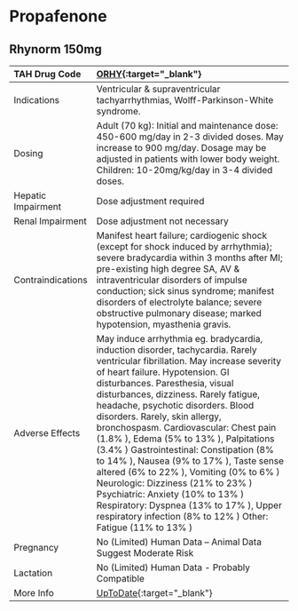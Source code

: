 # Propafenone

## Rhynorm 150mg

| TAH Drug Code      | [ORHY](https://www.tahsda.org.tw/drugs/hissearch.php?drug_code=ORHY){:target="_blank"}                                                                                                                                                                                                                                                                                                                                                                                                                                                                                                                                                                                                                                 |
|:-------------------|:-----------------------------------------------------------------------------------------------------------------------------------------------------------------------------------------------------------------------------------------------------------------------------------------------------------------------------------------------------------------------------------------------------------------------------------------------------------------------------------------------------------------------------------------------------------------------------------------------------------------------------------------------------------------------------------------------------------------------|
| Indications        | Ventricular & supraventricular tachyarrhythmias, Wolff-Parkinson-White syndrome.                                                                                                                                                                                                                                                                                                                                                                                                                                                                                                                                                                                                                                       |
| Dosing             | Adult (70 kg): Initial and maintenance dose: 450-600 mg/day in 2-3 divided doses. May increase to 900 mg/day. Dosage may be adjusted in patients with lower body weight. Children: 10-20mg/kg/day in 3-4 divided doses.                                                                                                                                                                                                                                                                                                                                                                                                                                                                                                |
| Hepatic Impairment | Dose adjustment required                                                                                                                                                                                                                                                                                                                                                                                                                                                                                                                                                                                                                                                                                               |
| Renal Impairment   | Dose adjustment not necessary                                                                                                                                                                                                                                                                                                                                                                                                                                                                                                                                                                                                                                                                                          |
| Contraindications  | Manifest heart failure; cardiogenic shock (except for shock induced by arrhythmia); severe bradycardia within 3 months after MI; pre-existing high degree SA, AV & intraventricular disorders of impulse conduction; sick sinus syndrome; manifest disorders of electrolyte balance; severe obstructive pulmonary disease; marked hypotension, myasthenia gravis.                                                                                                                                                                                                                                                                                                                                                      |
| Adverse Effects    | May induce arrhythmia eg. bradycardia, induction disorder, tachycardia. Rarely ventricular fibrillation. May increase severity of heart failure. Hypotension. GI disturbances. Paresthesia, visual disturbances, dizziness. Rarely fatigue, headache, psychotic disorders. Blood disorders. Rarely, skin allergy, bronchospasm. Cardiovascular: Chest pain (1.8% ), Edema (5% to 13% ), Palpitations (3.4% ) Gastrointestinal: Constipation (8% to 14% ), Nausea (9% to 17% ), Taste sense altered (6% to 22% ), Vomiting (0% to 6% ) Neurologic: Dizziness (21% to 23% ) Psychiatric: Anxiety (10% to 13% ) Respiratory: Dyspnea (13% to 17% ), Upper respiratory infection (8% to 12% ) Other: Fatigue (11% to 13% ) |
| Pregnancy          | No (Limited) Human Data – Animal Data Suggest Moderate Risk                                                                                                                                                                                                                                                                                                                                                                                                                                                                                                                                                                                                                                                            |
| Lactation          | No (Limited) Human Data - Probably Compatible                                                                                                                                                                                                                                                                                                                                                                                                                                                                                                                                                                                                                                                                          |
| More Info          | [UpToDate](https://www.uptodate.com/contents/propafenone-drug-information){:target="_blank"}                                                                                                                                                                                                                                                                                                                                                                                                                                                                                                                                                                                                                           |

